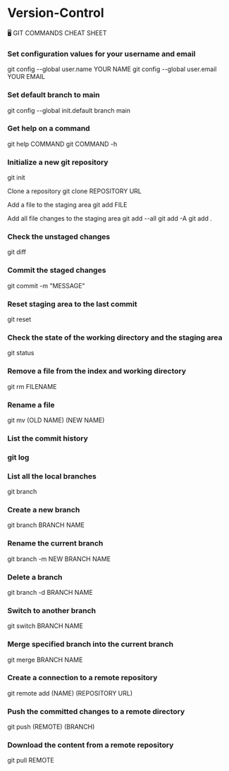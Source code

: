 # Version-Control

🖥️ GIT COMMANDS CHEAT SHEET

### Set configuration values for your username and email
git config --global user.name YOUR NAME
git config --global user.email YOUR EMAIL

### Set default branch to main
git config --global init.default branch main

### Get help on a command
git help COMMAND
git COMMAND -h

### Initialize a new git repository
git init

Clone a repository
git clone REPOSITORY URL

Add a file to the staging area
git add FILE

Add all file changes to the staging area
git add --all
git add -A
git add .

### Check the unstaged changes
git diff

### Commit the staged changes
git commit -m "MESSAGE"

### Reset staging area to the last commit
git reset

### Check the state of the working directory and the staging area
git status

### Remove a file from the index and working directory
git rm FILENAME

### Rename a file
git mv (OLD NAME) (NEW NAME)

### List the commit history
### git log

### List all the local branches
git branch

### Create a new branch
git branch BRANCH NAME

### Rename the current branch
git branch -m NEW BRANCH NAME

### Delete a branch
git branch -d BRANCH NAME

### Switch to another branch
git switch BRANCH NAME

### Merge specified branch into the current branch
git merge BRANCH NAME

### Create a connection to a remote repository
git remote add (NAME) (REPOSITORY URL)

### Push the committed changes to a remote directory
git push (REMOTE) (BRANCH)

### Download the content from a remote repository
git pull REMOTE
